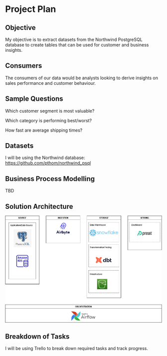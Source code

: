 # Project Plan

## Objective
My objective is to extract datasets from the Northwind PostgreSQL database to create tables that can be used for customer and business insights.

## Consumers
The consumers of our data would be analysts looking to derive insights on sales performance and customer behaviour. 

## Sample Questions
Which customer segment is most valuable?

Which category is performing best/worst?

How fast are average shipping times?

## Datasets
I will be using the Northwind database: https://github.com/pthom/northwind_psql

## Business Process Modelling
TBD

## Solution Architecture
![plot](./dec_northwind_solution_architecture.png)

## Breakdown of Tasks
I will be using Trello to break down required tasks and track progress.

